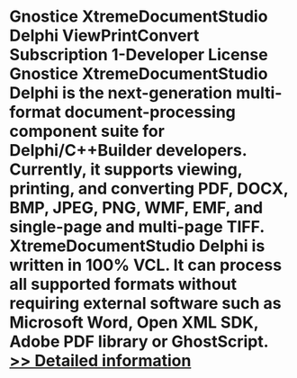 # Gnostice XtremeDocumentStudio Delphi ViewPrintConvert Subscription 1-Developer License<br />Gnostice XtremeDocumentStudio Delphi is the next-generation multi-format document-processing component suite for Delphi/C++Builder developers. Currently, it supports viewing, printing, and converting PDF, DOCX, BMP, JPEG, PNG, WMF, EMF, and single-page and multi-page TIFF. XtremeDocumentStudio Delphi is written in 100% VCL. It can process all supported formats without requiring external software such as Microsoft Word, Open XML SDK, Adobe PDF library or GhostScript.<br />[>> Detailed information](https://secure.shareit.com/shareit/product.html?productid=300605034&affiliateid=200057808)